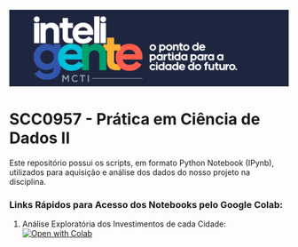 ![Inteli.Gente Banner](images/Inteli.Gente.Banner.png)

# SCC0957 - Prática em Ciência de Dados II

Este repositório possui os scripts, em formato Python Notebook (IPynb), utilizados para aquisição e análise dos dados do nosso projeto na disciplina.

### Links Rápidos para Acesso dos Notebooks pelo Google Colab:
1. Análise Exploratória dos Investimentos de cada Cidade: [![Open with Colab](https://img.shields.io/badge/Open_In_Colab-0?logo=GoogleColab&color=525252)]([https://colab.research.google.com/github/thiagoambiel/PortraitStylization/blob/colab/notebooks/PortraitStylization_Demo.ipynb](https://colab.research.google.com/github/Rafaelsoz/Pratica-Ciencia-Dados-II/blob/main/Exploratoria_Investimentos.ipynb))
